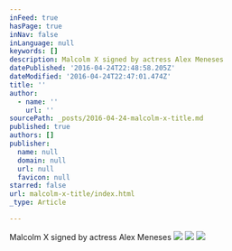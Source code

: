 ```yaml
---
inFeed: true
hasPage: true
inNav: false
inLanguage: null
keywords: []
description: Malcolm X signed by actress Alex Meneses
datePublished: '2016-04-24T22:48:58.205Z'
dateModified: '2016-04-24T22:47:01.474Z'
title: ''
author:
  - name: ''
    url: ''
sourcePath: _posts/2016-04-24-malcolm-x-title.md
published: true
authors: []
publisher:
  name: null
  domain: null
  url: null
  favicon: null
starred: false
url: malcolm-x-title/index.html
_type: Article

---
```

Malcolm X signed by actress Alex Meneses
![](https://s3-us-west-2.amazonaws.com/the-grid-img/p/22db6310acde1242d7f104c690a4a9c6e9678faa.jpg)
![](https://the-grid-user-content.s3-us-west-2.amazonaws.com/b07c02d0-aacb-459e-9fc4-4f96cb853653.jpg)
![](https://the-grid-user-content.s3-us-west-2.amazonaws.com/70b55b71-e00a-486d-abf6-35c789f7f9e9.jpg)
